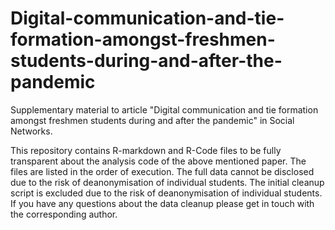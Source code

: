 # Digital-communication-and-tie-formation-amongst-freshmen-students-during-and-after-the-pandemic
Supplementary material to article "Digital communication and tie formation amongst freshmen students during and after the pandemic" in Social Networks.

This repository contains R-markdown and R-Code files to be fully transparent about the analysis code of the above mentioned paper. The files are listed in the order of execution. The full data cannot be disclosed due to the risk of deanonymisation of individual students.
The initial cleanup script is excluded due to the risk of deanonymisation of individual students. If you have any questions about the data cleanup please get in touch with the corresponding author.
